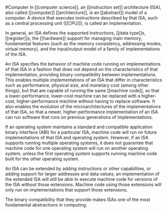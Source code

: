 #Computer 
In [[computer science]], an [[instruction set]] architecture (ISA), also called [[computer]] [[architecture]], is an [[abstract]] model of a computer. A device that executes instructions described by that ISA, such as a central processing unit ([[CPU]]), is called an implementation.

In general, an ISA defines the supported instructions, [[data type]]s, [[register]]s, the [[hardware]] support for managing main memory, fundamental features (such as the memory consistency, addressing modes, virtual memory), and the input/output model of a family of implementations of the ISA.

An ISA specifies the behavior of machine code running on implementations of that ISA in a fashion that does not depend on the characteristics of that implementation, providing binary compatibility between implementations. This enables multiple implementations of an ISA that differ in characteristics such as performance, physical size, and monetary cost (among other things), but that are capable of running the same [[machine code]], so that a lower-performance, lower-cost machine can be replaced with a higher-cost, higher-performance machine without having to replace software. It also enables the evolution of the microarchitectures of the implementations of that ISA, so that a newer, higher-performance implementation of an ISA can run software that runs on previous generations of implementations.

If an operating system maintains a standard and compatible application binary interface (ABI) for a particular ISA, machine code will run on future implementations of that ISA and operating system. However, if an ISA supports running multiple operating systems, it does not guarantee that machine code for one operating system will run on another operating system, unless the first operating system supports running machine code built for the other operating system.

An ISA can be extended by adding instructions or other capabilities, or adding support for larger addresses and data values; an implementation of the extended ISA will still be able to execute machine code for versions of the ISA without those extensions. Machine code using those extensions will only run on implementations that support those extensions.

The binary compatibility that they provide makes ISAs one of the most fundamental abstractions in computing.